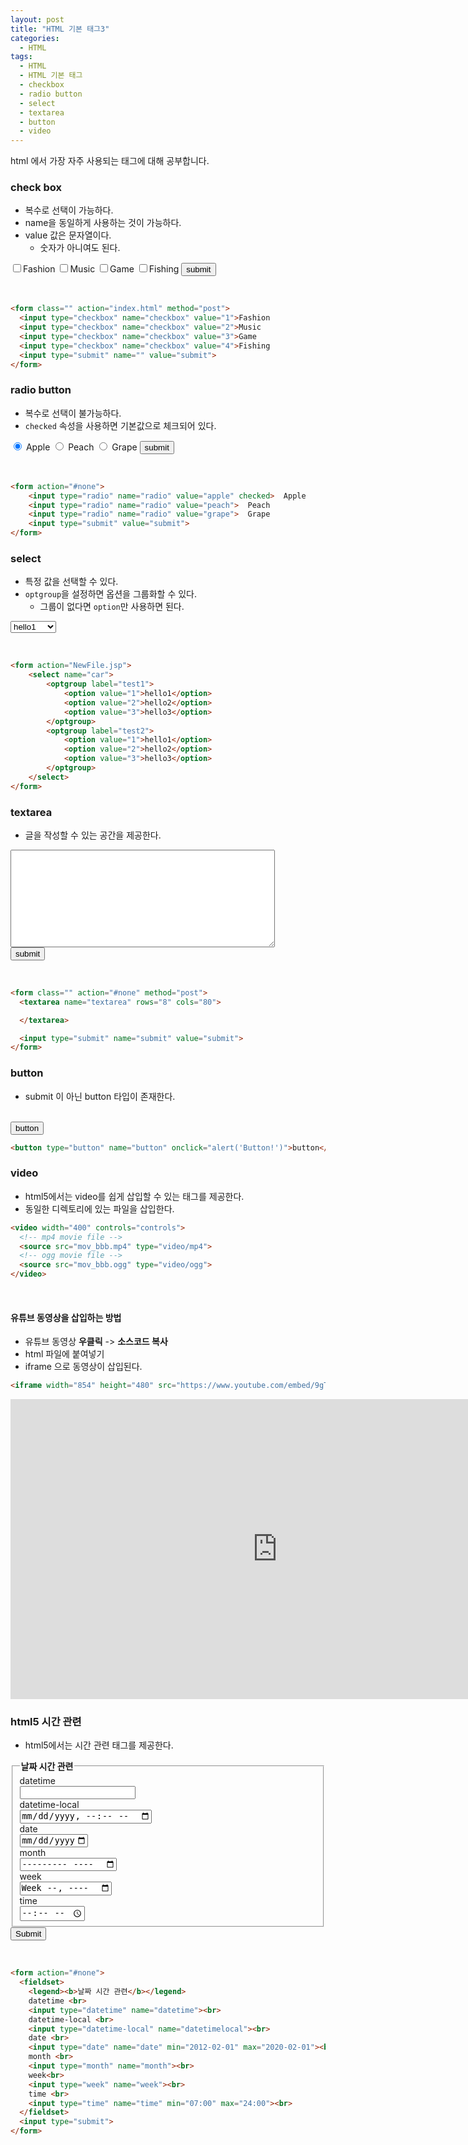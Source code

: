 ```yaml
---
layout: post
title: "HTML 기본 태그3"
categories:
  - HTML
tags:
  - HTML
  - HTML 기본 태그
  - checkbox
  - radio button
  - select
  - textarea
  - button
  - video
---
```



html 에서 가장 자주 사용되는 태그에 대해 공부합니다.

### check box

- 복수로 선택이 가능하다.
- name을 동일하게 사용하는 것이 가능하다.
- value 값은 문자열이다.
  - 숫자가 아니여도 된다.


<div class="example">
<form class="" action="#none" method="post">
  <input type="checkbox" name="checkbox" value="1">Fashion
  <input type="checkbox" name="checkbox" value="2">Music
  <input type="checkbox" name="checkbox" value="3">Game
  <input type="checkbox" name="checkbox" value="4">Fishing
  <input type="submit" name="" value="submit">
</form>
</div>


  <br>

```html
<form class="" action="index.html" method="post">
  <input type="checkbox" name="checkbox" value="1">Fashion
  <input type="checkbox" name="checkbox" value="2">Music
  <input type="checkbox" name="checkbox" value="3">Game
  <input type="checkbox" name="checkbox" value="4">Fishing
  <input type="submit" name="" value="submit">
</form>
```


### radio button

- 복수로 선택이 불가능하다.
- ```checked``` 속성을 사용하면 기본값으로 체크되어 있다.


<div class="example">
<form action="#none">
  <input type="radio" name="radio" value="apple" checked>  Apple
  <input type="radio" name="radio" value="peach">  Peach
  <input type="radio" name="radio" value="grape">  Grape
  <input type="submit" value="submit">
</form>
</div>


<br>

```html
<form action="#none">
	<input type="radio" name="radio" value="apple" checked>  Apple
	<input type="radio" name="radio" value="peach">  Peach
	<input type="radio" name="radio" value="grape">  Grape
	<input type="submit" value="submit">
</form>
```


### select

- 특정 값을 선택할 수 있다.
- ```optgroup```을 설정하면 옵션을 그룹화할 수 있다.
  - 그룹이 없다면 ```option```만 사용하면 된다.


<div class="example">
<form action="#none">
  <select name="car">
    <optgroup label="test1">
      <option value="1">hello1</option>
      <option value="2">hello2</option>
      <option value="3">hello3</option>
    </optgroup>
    <optgroup label="test2">
      <option value="1">hello1</option>
      <option value="2">hello2</option>
      <option value="3">hello3</option>
    </optgroup>
  </select>
</form>
</div>

<br>

```html
<form action="NewFile.jsp">
	<select name="car">
		<optgroup label="test1">
			<option value="1">hello1</option>
			<option value="2">hello2</option>
			<option value="3">hello3</option>
		</optgroup>
		<optgroup label="test2">
			<option value="1">hello1</option>
			<option value="2">hello2</option>
			<option value="3">hello3</option>
		</optgroup>
	</select>
</form>
```




### textarea

- 글을 작성할 수 있는 공간을 제공한다.

<div class="example">
<form class="" action="#none" method="post">
  <textarea name="textarea" rows="10" cols="50">

  </textarea>

  <br>

  <input type="submit" name="submit" value="submit">
</form>
<div>


<br>



```html
<form class="" action="#none" method="post">
  <textarea name="textarea" rows="8" cols="80">

  </textarea>

  <input type="submit" name="submit" value="submit">
</form>

```


### button

- submit 이 아닌 button 타입이 존재한다.

<br>

<div class="example">
  <button type="button" name="button" onclick="alert('Button!')">button</button>
</div>


```html
<button type="button" name="button" onclick="alert('Button!')">button</button>
```


### video

- html5에서는 video를 쉽게 삽입할 수 있는 태그를 제공한다.
- 동일한 디렉토리에 있는 파일을 삽입한다.

```html
<video width="400" controls="controls">
  <!-- mp4 movie file -->
  <source src="mov_bbb.mp4" type="video/mp4">
  <!-- ogg movie file -->
  <source src="mov_bbb.ogg" type="video/ogg">
</video>
```


<br>


#### 유튜브 동영상을 삽입하는 방법


- 유튜브 동영상 **우클릭** -> **소스코드 복사**
- html 파일에 붙여넣기
- iframe 으로 동영상이 삽입된다.



```html
<iframe width="854" height="480" src="https://www.youtube.com/embed/9gTw2EDkaDQ" frameborder="0" allow="autoplay; encrypted-media" allowfullscreen></iframe>
```


<iframe width="854" height="480" src="https://www.youtube.com/embed/9gTw2EDkaDQ" frameborder="0" allow="autoplay; encrypted-media" allowfullscreen></iframe>



### html5 시간 관련

- html5에서는 시간 관련 태그를 제공한다.

<div class="example">
<form action="#none">
  <fieldset>
    <legend><b>날짜 시간 관련</b></legend>
    datetime <br>
    <input type="datetime" name="datetime"><br>
    datetime-local <br>
    <input type="datetime-local" name="datetimelocal"><br>
    date <br>
    <input type="date" name="date" min="2012-02-01" max="2020-02-01"><br>
    month <br>
    <input type="month" name="month"><br>
    week<br>
    <input type="week" name="week"><br>
    time <br>
    <input type="time" name="time" min="07:00" max="24:00"><br>			
  </fieldset>
  <input type="submit">
</form>
</div>

<br>

```html
<form action="#none">
  <fieldset>
    <legend><b>날짜 시간 관련</b></legend>
    datetime <br>
    <input type="datetime" name="datetime"><br>
    datetime-local <br>
    <input type="datetime-local" name="datetimelocal"><br>
    date <br>
    <input type="date" name="date" min="2012-02-01" max="2020-02-01"><br>
    month <br>
    <input type="month" name="month"><br>
    week<br>
    <input type="week" name="week"><br>
    time <br>
    <input type="time" name="time" min="07:00" max="24:00"><br>			
  </fieldset>
  <input type="submit">
</form>
```
